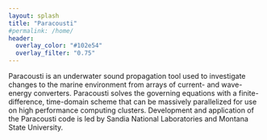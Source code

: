 ```yaml
---
layout: splash
title: "Paracousti"
#permalink: /home/
header:
  overlay_color: "#102e54"
  overlay_filter: "0.75"
---
```


Paracousti is an underwater sound propagation tool used to investigate changes to the marine environment from arrays of current- and wave-energy converters. Paracousti solves the governing equations with a finite-difference, time-domain scheme that can be massively parallelized for use on high performance computing clusters. Development and application of the Paracousti code is led by Sandia National Laboratories and Montana State University.

